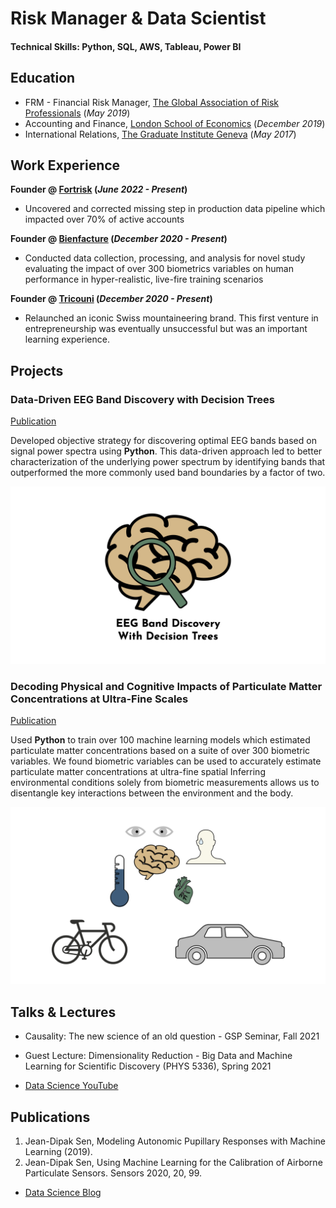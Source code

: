 # Risk Manager & Data Scientist

#### Technical Skills: Python, SQL, AWS, Tableau, Power BI

## Education
- FRM - Financial Risk Manager, [The Global Association of Risk Professionals](https://www.garp.org/) (_May 2019_)								       
- Accounting and Finance, [London School of Economics](https://www.lse.ac.uk/) (_December 2019_)
- International Relations, [The Graduate Institute Geneva](https://www.graduateinstitute.ch/) (_May 2017_)

## Work Experience
**Founder @ [Fortrisk](https://fortrisk.com) (_June 2022 - Present_)**
- Uncovered and corrected missing step in production data pipeline which impacted over 70% of active accounts

**Founder @ [Bienfacture](https://www.bienfacture.com) (_December 2020 - Present_)**
- Conducted data collection, processing, and analysis for novel study evaluating the impact of over 300 biometrics variables on human performance in hyper-realistic, live-fire training scenarios

**Founder @ [Tricouni](https://web-production-47f7.up.railway.app) (_December 2020 - Present_)**
- Relaunched an iconic Swiss mountaineering brand. This first venture in entrepreneurship was eventually unsuccessful but was an important learning experience.
  

## Projects
### Data-Driven EEG Band Discovery with Decision Trees
[Publication](https://www.fortrisk.com)

Developed objective strategy for discovering optimal EEG bands based on signal power spectra using **Python**. This data-driven approach led to better characterization of the underlying power spectrum by identifying bands that outperformed the more commonly used band boundaries by a factor of two. 

![Project 1](/assets/img/eeg_band_discovery.jpeg)

### Decoding Physical and Cognitive Impacts of Particulate Matter Concentrations at Ultra-Fine Scales
[Publication](https://www.bienfacture.com)

Used **Python** to train over 100 machine learning models which estimated particulate matter concentrations based on a suite of over 300 biometric variables. We found biometric variables can be used to accurately estimate particulate matter concentrations at ultra-fine spatial Inferring environmental conditions solely from biometric measurements allows us to disentangle key interactions between the environment and the body.

![Bike Study](/assets/img/bike_study.jpeg)

## Talks & Lectures
- Causality: The new science of an old question - GSP Seminar, Fall 2021
- Guest Lecture: Dimensionality Reduction - Big Data and Machine Learning for Scientific Discovery (PHYS 5336), Spring 2021


- [Data Science YouTube](https://www.youtube.com)

## Publications
1. Jean-Dipak Sen, Modeling Autonomic Pupillary Responses with Machine Learning (2019).
2. Jean-Dipak Sen, Using Machine Learning for the Calibration of Airborne Particulate Sensors. Sensors 2020, 20, 99.

- [Data Science Blog](https://bienfacture.com)
